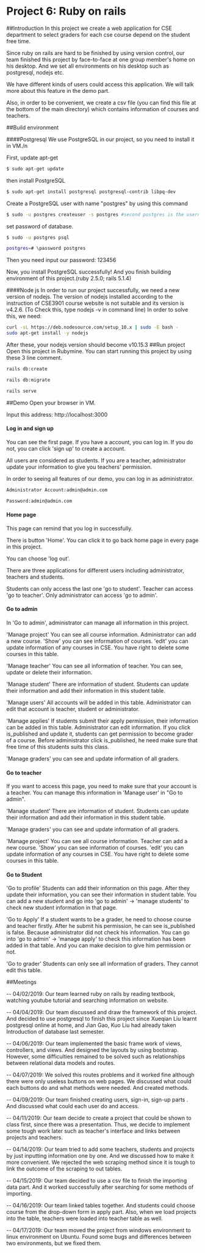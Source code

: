 # Project 6: Ruby on rails 
##Introduction
In this project we create a web application for CSE department to select graders for each cse course depend on the 
student free time. 

Since ruby on rails are hard to be finished by using version control, our team finished this project by face-to-face at 
one group member's home on his desktop. And we set all environments on his desktop such as postgresql, nodejs etc.

We have different kinds of users could access this application. We will talk more about this feature 
in the demo part. 

Also, in order to be convenient, we create a csv file (you can find this file at the bottom of the 
main directory) which contains information of courses and teachers.
 
##Build environment 

####Postgresql
We use PostgreSQL in our project, so you need to install it in VM./n

First, update apt-get
```bash
$ sudo apt-get update
```
then install PostgreSQL
```bash
$ sudo apt-get install postgresql postgresql-contrib libpq-dev
```
Create a PostgreSQL user with name "postgres" by using this command
```bash
$ sudo -u postgres createuser -s postgres #second postgres is the username
```
set password of database.
```bash
$ sudo -u postgres psql
```
```bash
postgres=# \password postgres
```
Then you need input our password: 123456

Now, you install PostgreSQL successfully! And you finish building environment of this project.(ruby 2.5.0; rails 5.1.4)

####Node js 
In order to run our project successfully, we need a new version of nodejs. The version of nodejs installed according to 
the instruction of CSE3901 course website is not suitable and its version is v4.2.6. (To Check this, type nodejs -v in 
command line) In order to solve this, we need:


```bash
curl -sL https://deb.nodesource.com/setup_10.x | sudo -E bash -
sudo apt-get install -y nodejs
```

After these, your nodejs version should become v10.15.3
##Run project
Open this project in Rubymine. You can start running this project by using these 3 line comment. 


```bash
rails db:create
```

```bash
rails db:migrate
```

```bash
rails serve
```

##Demo
Open your browser in VM.

Input this address: http://localhost:3000

#### Log in and sign up

You can see the first page. If you have a account, you can log in. If you do not, you can click 'sign up' to create a account.

All users are considered as students. If you are a teacher, administrator update your information to give you teachers' permission.

In order to seeing all features of our demo, you can log in as administrator. 


```bash
Administrator Account:admin@admin.com

Password:admin@admin.com
```

#### Home page
This page can remind that you log in successfully.

There is button 'Home'. You can click it to go back home page in every page in this project.

You can choose 'log out'.

There are three applications for different users including administrator, teachers and students.

Students can only access the last one 'go to student'. Teacher can access 'go to teacher'. Only administrator can access
'go to admin'.

#### Go to admin
In 'Go to admin', administrator can manage all information in this project. 

'Manage project' You can see all course information. Administrator can add a new course. 'Show' you can see information
of courses. 'edit' you can update information of any courses in CSE. You have right to delete some courses in this
table. 

'Manage teacher' You can see all information of teacher. You can see, update or delete their information. 

'Manage student' There are information of student. Students can update their information and add their information in
this student table.

'Manage users' All accounts will be added in this table. Administrator can edit that account is teacher, student or
administrator.

'Manage applies' If students submit their apply permission, their information can be added in this table. Administrator 
can edit information. If you click is_published and update it, students can get permission to become grader of a course.
Before administrator click is_published, he need make sure that free time of this students suits this class.

'Manage graders' you can see and update information of all graders. 

#### Go to teacher
If you want to access this page, you need to make sure that your account is a teacher. You can manage this information
in 'Manage user' in "Go to admin".

'Manage student' There are information of student. Students can update their information and add their information in
this student table.

'Manage graders' you can see and update information of all graders.

'Manage project' You can see all course information. Teacher can add a new course. 'Show' you can see information
of courses. 'edit' you can update information of any courses in CSE. You have right to delete some courses in this
table. 
 
#### Go to Student

'Go to profile' Students can add their information on this page. After they update their information, you can see their
information in student table. You can add a new student and go into 'go to admin' -> 'manage students' to check new
student information in that page. 

'Go to Apply' If a student wants to be a grader, he need to choose course and teacher firstly. After he submit his
permission, he can see is_published is false. Because administrator did not check his information. You can go into
'go to admin' -> 'manage apply' to check this information has been added in that table. And you can make decision to
give him permission or not.

'Go to grader' Students can only see all information of graders. They cannot edit this table.
 


##Meetings



 -- 04/02/2019: 
 Our team learned ruby on rails by reading textbook, watching youtube tutorial and searching information on website.
 
 -- 04/04/2019:
 Our team discussed and draw the framework of this project. And decided to use postgresql to finish this project since 
 Xueqian Liu learnt postgresql online at home, and Jian Gao, Kuo Liu had already taken Introduction of database last 
 semester.
 
 -- 04/06/2019:
 Our team implemented the basic frame work of views, controllers, and views. And designed the layouts by using bootstrap.
 However, some difficulties remained to be solved such as relationships between relational data models and routes. 
 
 -- 04/07/2019:
 We solved this routes problems and it worked fine although there were only useless buttons on web pages. We discussed 
 what could each buttons do and what methods were needed. And created methods. 
 
 -- 04/09/2019:
 Our team finished creating users, sign-in, sign-up parts . And discussed what could each user do and access. 
 
 -- 04/11/2019:
 Our team decide to create a project that could be shown to class first, since there was a presentation. Thus, we decide 
 to implement some tough work later such as teacher's interface and links between projects and teachers.
 
 -- 04/14/2019:
 Our team tried to add some teachers, students and projects by just inputting information one by one. And we discussed 
 how to make it more convenient. We rejected the web scraping method since it is tough to link the outcome of the 
 scraping to out tables.
 
 -- 04/15/2019:
 Our team decided to use a csv file to finish the importing data part. And it worked successfully after searching for 
 some methods of importing. 
 
 -- 04/16/2019:
 Our team linked tables together. And students could choose course from the drop-down form in apply part. Also, when we 
 load projects into the table, teachers were loaded into teacher table as well.
 
 -- 04/17/2019:
 Our team moved the project from windows environment to linux environment on Ubuntu. Found some bugs and differences 
 between two environments, but we fixed them.
 


